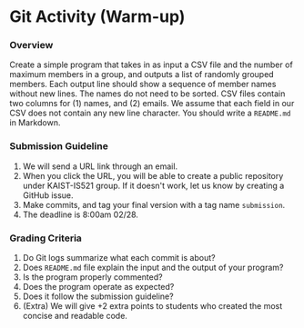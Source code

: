 # Git Activity (Warm-up)

### Overview

Create a simple program that takes in as input a CSV file and the number of
maximum members in a group, and outputs a list of randomly grouped members. Each
output line should show a sequence of member names without new lines. The names
do not need to be sorted. CSV files contain two columns for (1) names, and (2)
emails. We assume that each field in our CSV does not contain any new line
character. You should write a `README.md` in Markdown.

### Submission Guideline

1. We will send a URL link through an email.
2. When you click the URL, you will be able to create a public repository under
   KAIST-IS521 group. If it doesn't work, let us know by creating a GitHub
   issue.
3. Make commits, and tag your final version with a tag name `submission`.
4. The deadline is 8:00am 02/28.

### Grading Criteria

1. Do Git logs summarize what each commit is about?
2. Does `README.md` file explain the input and the output of your program?
3. Is the program properly commented?
4. Does the program operate as expected?
5. Does it follow the submission guideline?
6. (Extra) We will give +2 extra points to students who created the most concise
   and readable code.
